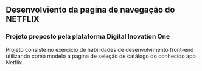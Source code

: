 ## Desenvolviento da pagina de navegação do NETFLIX

### Projeto proposto pela plataforma Digital Inovation One

  Projeto consiste no exercício de habilidades de desenvolvimento front-end 
  utilizando como modelo a pagina de seleção de catálogo  do conhecido app
  Netflix
